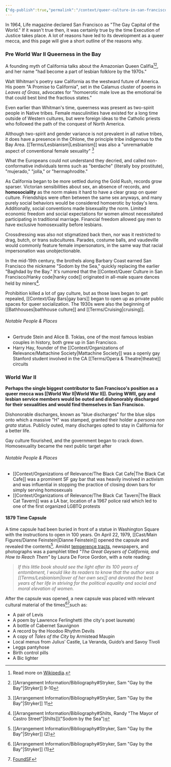 ```yaml
---
{"dg-publish":true,"permalink":"/context/queer-culture-in-san-francisco/san-francisco/"}
---
```


In 1964, Life magazine declared San Francisco as "The Gay Capital of the World." If it wasn't true then, it was certainly true by the time Execution of Justice takes place. A lot of reasons have led to its development as a queer mecca, and this page will give a short outline of the reasons why.

### Pre World War II Queerness in the Bay

A founding myth of California talks about the Amazonian Queen Califia[^1][^2], and her name "had become a part of lesbian folklore by the 1970s." 

Walt Whitman's poetry saw California as the westward future of America. His poem "A Promise to California", set in the Calamus cluster of poems in *Leaves of Grass*, advocates for "homoerotic male love as the emotional tie that could best bind the fractious states."

Even earlier than Whitman's time, queerness was present as two-spirit people in Native tribes. Female masculinities have existed for a long time outside of Western cultures, but were foreign ideas to the Catholic priests who followed the path of the conquest of North America.

Although two-spirit and gender variance is not prevalent in all native tribes, it does have a presence in the Ohlone, the principle tribe indigenous to the Bay Area. [[Terms/Lesbianism\|Lesbianism]] was also a "unremarkable aspect of conventional female sexuality" [^3]

What the Europeans could not understand they decried, and called non-conformative individuals terms such as "berdache" (literally boy prostitute), "mujerado," "jolla," or "hermaphrodite."

As California began to be more settled during the Gold Rush, records grow sparser. Victorian sensibilities about sex, an absence of records, and **homosociality** as the norm makes it hard to have a clear grasp on queer culture. Friendships were often between the same sex anyways, and many purely social behaviors would be considered homoerotic by today's lens. Additionally, social conventions made bisexuality the norm. Limited economic freedom and social expectations for women almost necessitated participating in traditional marriage. Financial freedom allowed gay men to have exclusive homosexuality before lesbians.

Crossdressing was also not stigmatized back then, nor was it restricted to drag, butch, or trans subcultures. Parades, costume balls, and vaudeville would commonly feature female impersonators, in the same way that racial impersonation was unobjectionable.

In the mid-19th century, the brothels along Barbary Coast earned San Francisco the nickname "Sodom by the Sea," quickly replacing the earlier "Baghdad by the Bay." It's rumored that the [[Context/Queer Culture in San Francisco/Hanky code\|hanky code]] originated in all-male square dances held by miners[^4].

Prohibition killed a lot of gay culture, but as those laws began to get repealed, [[Context/Gay Bars\|gay bars]] began to open up as private public spaces for queer socialization. The 1930s were also the beginning of [[Bathhouses\|bathhouse culture]] and [[Terms/Cruising\|cruising]].

###### Notable People & Places
- Gertrude Stein and Alice B. Toklas, one of the most famous lesbian couples in history, both grew up in San Francisco.
- Harry Hay, founder of the [[Context/Organizations of Relevance/Mattachine Society\|Mattachine Society]] was a openly gay Stanford student involved in the CA [[Terms/Opera & Theatre\|theatre]] circuits
### World War II

**Perhaps the single biggest contributor to San Francisco's position as a queer mecca was [[World War II\|World War II]]. During WWII, gay and lesbian service members would be outed and dishonorably discharged for their sexualities and would find themselves in San Francisco.**

Dishonorable discharges, known as "blue discharges" for the blue slips onto which a massive "H" was stamped, granted their holder a *persona non grata* status. Publicly outed, many discharges opted to stay in California for a better life.

Gay culture flourished, and the government began to crack down. Homosexuality became the next public target after 

###### Notable People & Places
- [[Context/Organizations of Relevance/The Black Cat Cafe\|The Black Cat Cafe]] was a prominent SF gay bar that was heavily involved in activism and was influential in stopping the practice of closing down bars for simply serving homosexuals 
- [[Context/Organizations of Relevance/The Black Cat Tavern\|The Black Cat Tavern]] was a LA bar, location of a 1967 police raid which led to one of the first organized LGBTQ protests 
#### 1879 Time Capsule

A time capsule had been buried in front of a statue in Washington Square with the instructions to open in 100 years. On April 22, 1979, [[Cast/Main Figures/Dianne Feinstein\|Dianne Feinstein]] opened the capsule and revealed the contents[^5].  Amidst [temperence tracts](https://cdm17521.contentdm.oclc.org/digital/collection/temperance), newspapers, and photographs was a pamphlet titled *"The Great Geysers of California, and How to Reach Them"* by Laura De Force Gordon, with a note reading:

> *If this little book should see the light after its 100 years of entombment, I would like its readers to know that the author was a [[Terms/Lesbianism\|lover of her own sex]] and devoted the best years of her life in striving for the political equality and social and moral elevation of women.*

After the capsule was opened, a new capsule was placed with relevant cultural material of the times[^6][^7]such as:
- A pair of Levis
- A poem by Lawrence Ferlinghetti (the city's poet laureate)
- A bottle of Cabernet Sauvignon
- A record by the Hoodoo Rhythm Devils
- A copy of *Tales of the City* by Armistead Maupin
- Local menus from Julius’ Castle, La Veranda, Guido’s and Savoy Tivoli
- Leggs pantyhose
- Birth control pills
- A Bic lighter



[^1]: Read more on [Wikipedia](https://en.wikipedia.org/wiki/Calafia).
[^2]: [[Arrangement Information/Bibliography#Stryker, Sam "Gay by the Bay"\|Stryker]] 9-10
[^3]: [[Arrangement Information/Bibliography#Stryker, Sam "Gay by the Bay"\|Stryker]] 11
[^4]: [[Arrangement Information/Bibliography#Shilts, Randy "The Mayor of Castro Street"\|Shilts]]("Sodom by the Sea")
[^5]: [[Arrangement Information/Bibliography#Stryker, Sam "Gay by the Bay"\|Stryker]] (2)
[^6]: [[Arrangement Information/Bibliography#Stryker, Sam "Gay by the Bay"\|Stryker]] (1)
[^7]: [FoundSF](https://www.foundsf.org/Time_Capsule_In_Washington_Square_Park)
